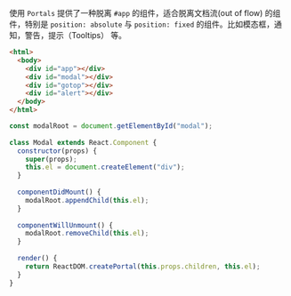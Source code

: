 使用 `Portals` 提供了一种脱离 `#app` 的组件，适合脱离文档流(out of flow) 的组件，特别是 `position: absolute` 与 `position: fixed` 的组件。比如模态框，通知，警告，提示（Tooltips） 等。

```html
<html>
  <body>
    <div id="app"></div>
    <div id="modal"></div>
    <div id="gotop"></div>
    <div id="alert"></div>
  </body>
</html>
```
```js
const modalRoot = document.getElementById("modal");
 
class Modal extends React.Component {
  constructor(props) {
    super(props);
    this.el = document.createElement("div");
  }
 
  componentDidMount() {
    modalRoot.appendChild(this.el);
  }
 
  componentWillUnmount() {
    modalRoot.removeChild(this.el);
  }
 
  render() {
    return ReactDOM.createPortal(this.props.children, this.el);
  }
}
```